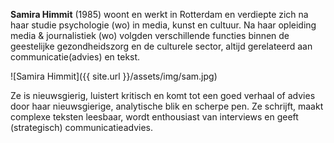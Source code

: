 **Samira Himmit** (1985) woont en werkt in Rotterdam en verdiepte zich na haar studie psychologie (wo) in media, kunst en cultuur. Na haar opleiding media & journalistiek (wo) volgden verschillende functies binnen de geestelijke gezondheidszorg en de culturele sector, altijd gerelateerd aan communicatie(advies) en tekst.

![Samira Himmit]({{ site.url }}/assets/img/sam.jpg)

Ze is nieuwsgierig, luistert kritisch en komt tot een goed verhaal of advies door haar nieuwsgierige, analytische blik en scherpe pen. Ze schrijft, maakt complexe teksten leesbaar, wordt enthousiast van interviews en geeft (strategisch) communicatieadvies.
